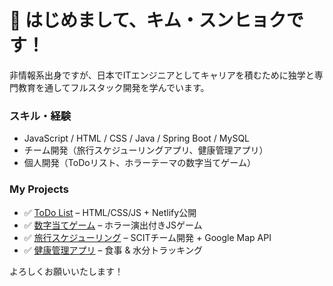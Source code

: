 # 👋 はじめまして、キム・スンヒョクです！

非情報系出身ですが、日本でITエンジニアとしてキャリアを積むために独学と専門教育を通してフルスタック開発を学んでいます。

### スキル・経験
- JavaScript / HTML / CSS / Java / Spring Boot / MySQL
- チーム開発（旅行スケジューリングアプリ、健康管理アプリ）
- 個人開発（ToDoリスト、ホラーテーマの数字当てゲーム）

### My Projects 
- ✅ [ToDo List](https://github.com/Seunghyeok8745/todo_list) – HTML/CSS/JS + Netlify公開
- ✅ [数字当てゲーム](https://github.com/Seunghyeok8745/number-guess-game) – ホラー演出付きJSゲーム
- ✅ [旅行スケジューリング](https://github.com/Seunghyeok8745/business-server) – SCITチーム開発 + Google Map API
- ✅ [健康管理アプリ](https://github.com/ken-do-it/javaScript_group_pro_14) – 食事 & 水分トラッキング

よろしくお願いいたします！
